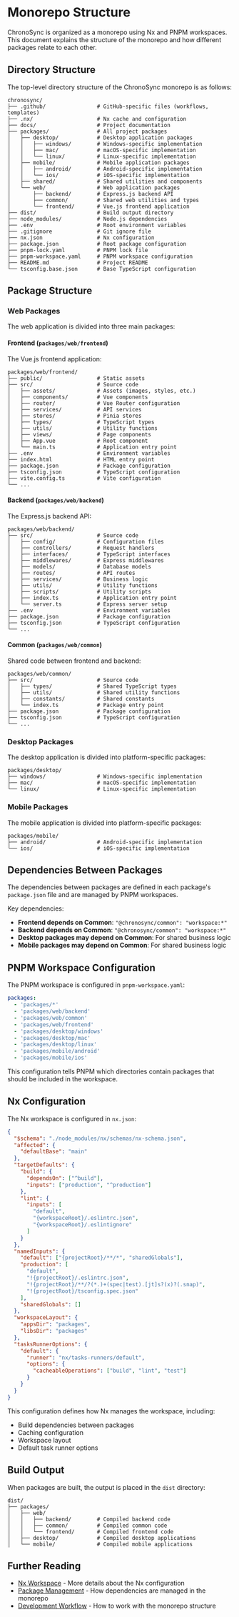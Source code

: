 # Monorepo Structure

ChronoSync is organized as a monorepo using Nx and PNPM workspaces. This document explains the structure of the monorepo and how different packages relate to each other.

## Directory Structure

The top-level directory structure of the ChronoSync monorepo is as follows:

```
chronosync/
├── .github/                # GitHub-specific files (workflows, templates)
├── .nx/                    # Nx cache and configuration
├── docs/                   # Project documentation
├── packages/               # All project packages
│   ├── desktop/            # Desktop application packages
│   │   ├── windows/        # Windows-specific implementation
│   │   ├── mac/            # macOS-specific implementation
│   │   └── linux/          # Linux-specific implementation
│   ├── mobile/             # Mobile application packages
│   │   ├── android/        # Android-specific implementation
│   │   └── ios/            # iOS-specific implementation
│   ├── shared/             # Shared utilities and components
│   └── web/                # Web application packages
│       ├── backend/        # Express.js backend API
│       ├── common/         # Shared web utilities and types
│       └── frontend/       # Vue.js frontend application
├── dist/                   # Build output directory
├── node_modules/           # Node.js dependencies
├── .env                    # Root environment variables
├── .gitignore              # Git ignore file
├── nx.json                 # Nx configuration
├── package.json            # Root package configuration
├── pnpm-lock.yaml          # PNPM lock file
├── pnpm-workspace.yaml     # PNPM workspace configuration
├── README.md               # Project README
└── tsconfig.base.json      # Base TypeScript configuration
```

## Package Structure

### Web Packages

The web application is divided into three main packages:

#### Frontend (`packages/web/frontend`)

The Vue.js frontend application:

```
packages/web/frontend/
├── public/                 # Static assets
├── src/                    # Source code
│   ├── assets/             # Assets (images, styles, etc.)
│   ├── components/         # Vue components
│   ├── router/             # Vue Router configuration
│   ├── services/           # API services
│   ├── stores/             # Pinia stores
│   ├── types/              # TypeScript types
│   ├── utils/              # Utility functions
│   ├── views/              # Page components
│   ├── App.vue             # Root component
│   └── main.ts             # Application entry point
├── .env                    # Environment variables
├── index.html              # HTML entry point
├── package.json            # Package configuration
├── tsconfig.json           # TypeScript configuration
├── vite.config.ts          # Vite configuration
└── ...
```

#### Backend (`packages/web/backend`)

The Express.js backend API:

```
packages/web/backend/
├── src/                    # Source code
│   ├── config/             # Configuration files
│   ├── controllers/        # Request handlers
│   ├── interfaces/         # TypeScript interfaces
│   ├── middlewares/        # Express middlewares
│   ├── models/             # Database models
│   ├── routes/             # API routes
│   ├── services/           # Business logic
│   ├── utils/              # Utility functions
│   ├── scripts/            # Utility scripts
│   ├── index.ts            # Application entry point
│   └── server.ts           # Express server setup
├── .env                    # Environment variables
├── package.json            # Package configuration
├── tsconfig.json           # TypeScript configuration
└── ...
```

#### Common (`packages/web/common`)

Shared code between frontend and backend:

```
packages/web/common/
├── src/                    # Source code
│   ├── types/              # Shared TypeScript types
│   ├── utils/              # Shared utility functions
│   ├── constants/          # Shared constants
│   └── index.ts            # Package entry point
├── package.json            # Package configuration
├── tsconfig.json           # TypeScript configuration
└── ...
```

### Desktop Packages

The desktop application is divided into platform-specific packages:

```
packages/desktop/
├── windows/                # Windows-specific implementation
├── mac/                    # macOS-specific implementation
└── linux/                  # Linux-specific implementation
```

### Mobile Packages

The mobile application is divided into platform-specific packages:

```
packages/mobile/
├── android/                # Android-specific implementation
└── ios/                    # iOS-specific implementation
```

## Dependencies Between Packages

The dependencies between packages are defined in each package's `package.json` file and are managed by PNPM workspaces.

Key dependencies:

- **Frontend depends on Common**: `"@chronosync/common": "workspace:*"`
- **Backend depends on Common**: `"@chronosync/common": "workspace:*"`
- **Desktop packages may depend on Common**: For shared business logic
- **Mobile packages may depend on Common**: For shared business logic

## PNPM Workspace Configuration

The PNPM workspace is configured in `pnpm-workspace.yaml`:

```yaml
packages:
  - 'packages/*'
  - 'packages/web/backend'
  - 'packages/web/common'
  - 'packages/web/frontend'
  - 'packages/desktop/windows'
  - 'packages/desktop/mac'
  - 'packages/desktop/linux'
  - 'packages/mobile/android'
  - 'packages/mobile/ios'
```

This configuration tells PNPM which directories contain packages that should be included in the workspace.

## Nx Configuration

The Nx workspace is configured in `nx.json`:

```json
{
  "$schema": "./node_modules/nx/schemas/nx-schema.json",
  "affected": {
    "defaultBase": "main"
  },
  "targetDefaults": {
    "build": {
      "dependsOn": ["^build"],
      "inputs": ["production", "^production"]
    },
    "lint": {
      "inputs": [
        "default",
        "{workspaceRoot}/.eslintrc.json",
        "{workspaceRoot}/.eslintignore"
      ]
    }
  },
  "namedInputs": {
    "default": ["{projectRoot}/**/*", "sharedGlobals"],
    "production": [
      "default",
      "!{projectRoot}/.eslintrc.json",
      "!{projectRoot}/**/?(*.)+(spec|test).[jt]s?(x)?(.snap)",
      "!{projectRoot}/tsconfig.spec.json"
    ],
    "sharedGlobals": []
  },
  "workspaceLayout": {
    "appsDir": "packages",
    "libsDir": "packages"
  },
  "tasksRunnerOptions": {
    "default": {
      "runner": "nx/tasks-runners/default",
      "options": {
        "cacheableOperations": ["build", "lint", "test"]
      }
    }
  }
}
```

This configuration defines how Nx manages the workspace, including:

- Build dependencies between packages
- Caching configuration
- Workspace layout
- Default task runner options

## Build Output

When packages are built, the output is placed in the `dist` directory:

```
dist/
├── packages/
│   ├── web/
│   │   ├── backend/        # Compiled backend code
│   │   ├── common/         # Compiled common code
│   │   └── frontend/       # Compiled frontend code
│   ├── desktop/            # Compiled desktop applications
│   └── mobile/             # Compiled mobile applications
```

## Further Reading

- [Nx Workspace](./nx-workspace.md) - More details about the Nx configuration
- [Package Management](./package-management.md) - How dependencies are managed in the monorepo
- [Development Workflow](../workflow/development.md) - How to work with the monorepo structure
